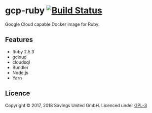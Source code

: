 # gcp-ruby [![Build Status](https://travis-ci.org/pcvg/gcp-ruby.svg?branch=master)](https://travis-ci.org/pcvg/gcp-ruby)
Google Cloud capable Docker image for Ruby.

## Features

- Ruby 2.5.3
- gcloud
- cloudsql
- Bundler
- Node.js
- Yarn

## Licence

Copyright © 2017, 2018 Savings United GmbH. Licenced under [GPL-3](https://github.com/pcvg/gcp-ruby/blob/master/LICENSE)
